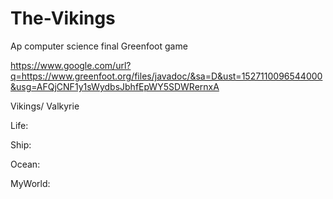 # The-Vikings
Ap computer science final Greenfoot game

https://www.google.com/url?q=https://www.greenfoot.org/files/javadoc/&sa=D&ust=1527110096544000&usg=AFQjCNF1y1sWydbsJbhfEpWY5SDWRernxA







Vikings/ Valkyrie

Life:

Ship:

Ocean:

MyWorld:

